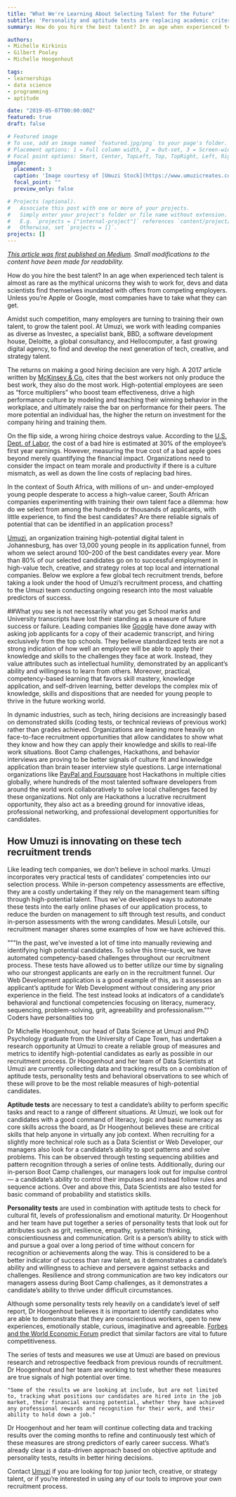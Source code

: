 ```yaml
---
title: "What We're Learning About Selecting Talent for the Future"
subtitle: 'Personality and aptitude tests are replacing academic criteria in hiring decisions'
summary: How do you hire the best talent? In an age when experienced tech talent is almost as rare as the mythical unicorns they wish to work for, devs and data scientists find themselves inundated with offers from competing employers. Unless you’re Apple or Google, most companies have to take what they can get. In dynamic industries, such as tech, hiring decisions are increasingly based on demonstrated skills (coding tests, or technical reviews of previous work) rather than grades achieved. Like leading tech companies, we don’t believe in school marks. Umuzi incorporates very practical tests of candidates’ competencies into our selection process.

authors:
- Michelle Kirkinis
- Gilbert Pooley
- Michelle Hoogenhout

tags:
- learnerships
- data science
- programming
- aptitude

date: "2019-05-07T00:00:00Z"
featured: true
draft: false

# Featured image
# To use, add an image named `featured.jpg/png` to your page's folder.
# Placement options: 1 = Full column width, 2 = Out-set, 3 = Screen-width
# Focal point options: Smart, Center, TopLeft, Top, TopRight, Left, Right, BottomLeft, Bottom, BottomRight
image:
  placement: 3
  caption: 'Image courtesy of [Umuzi Stock](https://www.umuzicreates.com/stock-1)'
  focal_point: ""
  preview_only: false

# Projects (optional).
#   Associate this post with one or more of your projects.
#   Simply enter your project's folder or file name without extension.
#   E.g. `projects = ["internal-project"]` references `content/project/deep-learning/index.md`.
#   Otherwise, set `projects = []`.
projects: []
---
```


*[This article was first published on Medium](https://medium.com/@Umuzi/what-were-learning-about-selecting-talent-for-the-future-f8f9f5a42556). Small modifications to the content have been made for readability.*

How do you hire the best talent? In an age when experienced tech talent is almost as rare as the mythical unicorns they wish to work for, devs and data scientists find themselves inundated with offers from competing employers. Unless you’re Apple or Google, most companies have to take what they can get.

Amidst such competition, many employers are turning to training their own talent, to grow the talent pool. At Umuzi, we work with leading companies as diverse as Investec, a specialist bank, BBD, a software development house, Deloitte, a global consultancy, and Hellocomputer, a fast growing digital agency, to find and develop the next generation of tech, creative, and strategy talent.

The returns on making a good hiring decision are very high. A 2017 article written by [McKinsey & Co.](https://www.mckinsey.com/business-functions/organization/our-insights/attracting-and-retaining-the-right-talent) cites that the best workers not only produce the best work, they also do the most work. High-potential employees are seen as “force multipliers” who boost team effectiveness, drive a high performance culture by modeling and teaching their winning behavior in the workplace, and ultimately raise the bar on performance for their peers. The more potential an individual has, the higher the return on investment for the company hiring and training them.

On the flip side, a wrong hiring choice destroys value. According to the [U.S. Dept. of Labor](https://www.forbes.com/sites/falonfatemi/2016/09/28/the-true-cost-of-a-bad-hire-its-more-than-you-think/#580b7d4a4aa4), the cost of a bad hire is estimated at 30% of the employee’s first year earnings. However, measuring the true cost of a bad apple goes beyond merely quantifying the financial impact. Organizations need to consider the impact on team morale and productivity if there is a culture mismatch, as well as down the line costs of replacing bad hires.

In the context of South Africa, with millions of un- and under-employed young people desperate to access a high-value career, South African companies experimenting with training their own talent face a dilemma: how do we select from among the hundreds or thousands of applicants, with little experience, to find the best candidates? Are there reliable signals of potential that can be identified in an application process?

[Umuzi](https://www.umuzi.org/), an organization training high-potential digital talent in Johannesburg, has over 13,000 young people in its application funnel, from whom we select around 100–200 of the best candidates every year. More than 80% of our selected candidates go on to successful employment in high-value tech, creative, and strategy roles at top local and international companies. Below we explore a few global tech recruitment trends, before taking a look under the hood of Umuzi’s recruitment process, and chatting to the Umuzi team conducting ongoing research into the most valuable predictors of success.


##What you see is not necessarily what you get
School marks and University transcripts have lost their standing as a measure of future success or failure. Leading companies like [Google](https://qz.com/180247/why-google-doesnt-care-about-hiring-top-college-graduates/) have done away with asking job applicants for a copy of their academic transcript, and hiring exclusively from the top schools. They believe standardized tests are not a strong indication of how well an employee will be able to apply their knowledge and skills to the challenges they face at work. Instead, they value attributes such as intellectual humility, demonstrated by an applicant’s ability and willingness to learn from others. Moreover, practical, competency-based learning that favors skill mastery, knowledge application, and self-driven learning, better develops the complex mix of knowledge, skills and dispositions that are needed for young people to thrive in the future working world.

In dynamic industries, such as tech, hiring decisions are increasingly based on demonstrated skills (coding tests, or technical reviews of previous work) rather than grades achieved. Organizations are leaning more heavily on face-to-face recruitment opportunities that allow candidates to show what they know and how they can apply their knowledge and skills to real-life work situations. Boot Camp challenges, Hackathons, and behavior interviews are proving to be better signals of culture fit and knowledge application than brain teaser interview style questions. Large international organizations like [PayPal and Foursquare](https://dzone.com/articles/hackathon-projects-by-big-companies-foursqueare-pa) host Hackathons in multiple cities globally, where hundreds of the most talented software developers from around the world work collaboratively to solve local challenges faced by these organizations. Not only are Hackathons a lucrative recruitment opportunity, they also act as a breeding ground for innovative ideas, professional networking, and professional development opportunities for candidates.

## How Umuzi is innovating on these tech recruitment trends
Like leading tech companies, we don’t believe in school marks. Umuzi incorporates very practical tests of candidates’ competencies into our selection process. While in-person competency assessments are effective, they are a costly undertaking if they rely on the management team sifting through high-potential talent. Thus we’ve developed ways to automate these tests into the early online phases of our application process, to reduce the burden on management to sift through test results, and conduct in-person assessments with the wrong candidates. Mesuli Lotsile, our recruitment manager shares some examples of how we have achieved this.

"""In the past, we’ve invested a lot of time into manually reviewing and identifying high potential candidates. To solve this time-suck, we have automated competency-based challenges throughout our recruitment process. These tests have allowed us to better utilize our time by signaling who our strongest applicants are early on in the recruitment funnel. Our Web Development application is a good example of this, as it assesses an applicant’s aptitude for Web Development without considering any prior experience in the field. The test instead looks at indicators of a candidate’s behavioral and functional competencies focusing on literacy, numeracy, sequencing, problem-solving, grit, agreeability and professionalism."""
Coders have personalities too

Dr Michelle Hoogenhout, our head of Data Science at Umuzi and PhD Psychology graduate from the University of Cape Town, has undertaken a research opportunity at Umuzi to create a reliable group of measures and metrics to identify high-potential candidates as early as possible in our recruitment process. Dr Hoogenhout and her team of Data Scientists at Umuzi are currently collecting data and tracking results on a combination of aptitude tests, personality tests and behavioral observations to see which of these will prove to be the most reliable measures of high-potential candidates.

**Aptitude tests** are necessary to test a candidate’s ability to perform specific tasks and react to a range of different situations. At Umuzi, we look out for candidates with a good command of literacy, logic and basic numeracy as core skills across the board, as Dr Hoogenhout believes these are critical skills that help anyone in virtually any job context. When recruiting for a slightly more technical role such as a Data Scientist or Web Developer, our managers also look for a candidate’s ability to spot patterns and solve problems. This can be observed through testing sequencing abilities and pattern recognition through a series of online tests. Additionally, during our in-person Boot Camp challenges, our managers look out for impulse control — a candidate’s ability to control their impulses and instead follow rules and sequence actions. Over and above this, Data Scientists are also tested for basic command of probability and statistics skills.

**Personality tests** are used in combination with aptitude tests to check for cultural fit, levels of professionalism and emotional maturity. Dr Hoogenhout and her team have put together a series of personality tests that look out for attributes such as grit, resilience, empathy, systematic thinking, conscientiousness and communication. Grit is a person’s ability to stick with and pursue a goal over a long period of time without concern for recognition or achievements along the way. This is considered to be a better indicator of success than raw talent, as it demonstrates a candidate’s ability and willingness to achieve and persevere against setbacks and challenges. Resilience and strong communication are two key indicators our managers assess during Boot Camp challenges, as it demonstrates a candidate’s ability to thrive under difficult circumstances.

Although some personality tests rely heavily on a candidate’s level of self report, Dr Hoogenhout believes it is important to identify candidates who are able to demonstrate that they are conscientious workers, open to new experiences, emotionally stable, curious, imaginative and agreeable. [Forbes and the World Economic Forum](https://www.forbes.com/sites/ellevate/2018/08/06/the-skills-you-need-to-succeed-in-2020/#38fc183f288a) predict that similar factors are vital to future competitiveness.

The series of tests and measures we use at Umuzi are based on previous research and retrospective feedback from previous rounds of recruitment. Dr Hoogenhout and her team are working to test whether these measures are true signals of high potential over time.

``"Some of the results we are looking at include, but are not limited to, tracking what positions our candidates are hired into in the job market, their financial earning potential, whether they have achieved any professional rewards and recognition for their work, and their ability to hold down a job."``

Dr Hoogenhout and her team will continue collecting data and tracking results over the coming months to refine and continuously test which of these measures are strong predictors of early career success.
What’s already clear is a data-driven approach based on objective aptitude and personality tests, results in better hiring decisions.

Contact [Umuzi](https://www.umuzi.org/) if you are looking for top junior tech, creative, or strategy talent, or if you’re interested in using any of our tools to improve your own recruitment process.
